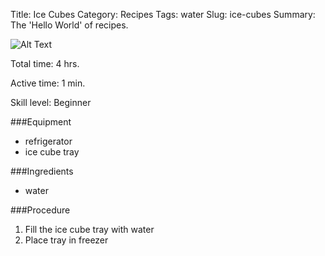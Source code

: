 Title: Ice Cubes
Category: Recipes
Tags: water
Slug: ice-cubes
Summary: The 'Hello World' of recipes.

![Alt Text](/images/ice-cubes.png "Ice Cubes")

Total time: 	4 hrs.

Active time: 	1 min.

Skill level: 	Beginner

###Equipment
* refrigerator
* ice cube tray

###Ingredients
* water

###Procedure
1. Fill the ice cube tray with water
2. Place tray in freezer
